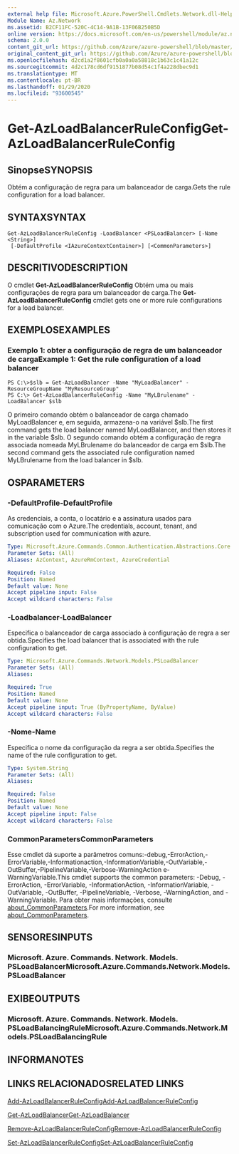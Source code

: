 ```yaml
---
external help file: Microsoft.Azure.PowerShell.Cmdlets.Network.dll-Help.xml
Module Name: Az.Network
ms.assetid: B2CF11FC-520C-4C14-9A1B-13F06B250B5D
online version: https://docs.microsoft.com/en-us/powershell/module/az.network/get-azloadbalancerruleconfig
schema: 2.0.0
content_git_url: https://github.com/Azure/azure-powershell/blob/master/src/Network/Network/help/Get-AzLoadBalancerRuleConfig.md
original_content_git_url: https://github.com/Azure/azure-powershell/blob/master/src/Network/Network/help/Get-AzLoadBalancerRuleConfig.md
ms.openlocfilehash: d2cd1a2f8601cfb0a0a0a58818c1b63c1c41a12c
ms.sourcegitcommit: 4d2c178cd6df9151877b08d54c1f4a228dbec9d1
ms.translationtype: MT
ms.contentlocale: pt-BR
ms.lasthandoff: 01/29/2020
ms.locfileid: "93600545"
---
```

# <span data-ttu-id="59e5d-101">Get-AzLoadBalancerRuleConfig</span><span class="sxs-lookup"><span data-stu-id="59e5d-101">Get-AzLoadBalancerRuleConfig</span></span>

## <span data-ttu-id="59e5d-102">Sinopse</span><span class="sxs-lookup"><span data-stu-id="59e5d-102">SYNOPSIS</span></span>
<span data-ttu-id="59e5d-103">Obtém a configuração de regra para um balanceador de carga.</span><span class="sxs-lookup"><span data-stu-id="59e5d-103">Gets the rule configuration for a load balancer.</span></span>

## <span data-ttu-id="59e5d-104">SYNTAX</span><span class="sxs-lookup"><span data-stu-id="59e5d-104">SYNTAX</span></span>

```
Get-AzLoadBalancerRuleConfig -LoadBalancer <PSLoadBalancer> [-Name <String>]
 [-DefaultProfile <IAzureContextContainer>] [<CommonParameters>]
```

## <span data-ttu-id="59e5d-105">DESCRITIVO</span><span class="sxs-lookup"><span data-stu-id="59e5d-105">DESCRIPTION</span></span>
<span data-ttu-id="59e5d-106">O cmdlet **Get-AzLoadBalancerRuleConfig** Obtém uma ou mais configurações de regra para um balanceador de carga.</span><span class="sxs-lookup"><span data-stu-id="59e5d-106">The **Get-AzLoadBalancerRuleConfig** cmdlet gets one or more rule configurations for a load balancer.</span></span>

## <span data-ttu-id="59e5d-107">EXEMPLOS</span><span class="sxs-lookup"><span data-stu-id="59e5d-107">EXAMPLES</span></span>

### <span data-ttu-id="59e5d-108">Exemplo 1: obter a configuração de regra de um balanceador de carga</span><span class="sxs-lookup"><span data-stu-id="59e5d-108">Example 1: Get the rule configuration of a load balancer</span></span>
```
PS C:\>$slb = Get-AzLoadBalancer -Name "MyLoadBalancer" -ResourceGroupName "MyResourceGroup"
PS C:\> Get-AzLoadBalancerRuleConfig -Name "MyLBrulename" -LoadBalancer $slb
```

<span data-ttu-id="59e5d-109">O primeiro comando obtém o balanceador de carga chamado MyLoadBalancer e, em seguida, armazena-o na variável $slb.</span><span class="sxs-lookup"><span data-stu-id="59e5d-109">The first command gets the load balancer named MyLoadBalancer, and then stores it in the variable $slb.</span></span>
<span data-ttu-id="59e5d-110">O segundo comando obtém a configuração de regra associada nomeada MyLBrulename do balanceador de carga em $slb.</span><span class="sxs-lookup"><span data-stu-id="59e5d-110">The second command gets the associated rule configuration named MyLBrulename from the load balancer in $slb.</span></span>

## <span data-ttu-id="59e5d-111">OS</span><span class="sxs-lookup"><span data-stu-id="59e5d-111">PARAMETERS</span></span>

### <span data-ttu-id="59e5d-112">-DefaultProfile</span><span class="sxs-lookup"><span data-stu-id="59e5d-112">-DefaultProfile</span></span>
<span data-ttu-id="59e5d-113">As credenciais, a conta, o locatário e a assinatura usados para comunicação com o Azure.</span><span class="sxs-lookup"><span data-stu-id="59e5d-113">The credentials, account, tenant, and subscription used for communication with azure.</span></span>

```yaml
Type: Microsoft.Azure.Commands.Common.Authentication.Abstractions.Core.IAzureContextContainer
Parameter Sets: (All)
Aliases: AzContext, AzureRmContext, AzureCredential

Required: False
Position: Named
Default value: None
Accept pipeline input: False
Accept wildcard characters: False
```

### <span data-ttu-id="59e5d-114">-Loadbalancer</span><span class="sxs-lookup"><span data-stu-id="59e5d-114">-LoadBalancer</span></span>
<span data-ttu-id="59e5d-115">Especifica o balanceador de carga associado à configuração de regra a ser obtida.</span><span class="sxs-lookup"><span data-stu-id="59e5d-115">Specifies the load balancer that is associated with the rule configuration to get.</span></span>

```yaml
Type: Microsoft.Azure.Commands.Network.Models.PSLoadBalancer
Parameter Sets: (All)
Aliases:

Required: True
Position: Named
Default value: None
Accept pipeline input: True (ByPropertyName, ByValue)
Accept wildcard characters: False
```

### <span data-ttu-id="59e5d-116">-Nome</span><span class="sxs-lookup"><span data-stu-id="59e5d-116">-Name</span></span>
<span data-ttu-id="59e5d-117">Especifica o nome da configuração da regra a ser obtida.</span><span class="sxs-lookup"><span data-stu-id="59e5d-117">Specifies the name of the rule configuration to get.</span></span>

```yaml
Type: System.String
Parameter Sets: (All)
Aliases:

Required: False
Position: Named
Default value: None
Accept pipeline input: False
Accept wildcard characters: False
```

### <span data-ttu-id="59e5d-118">CommonParameters</span><span class="sxs-lookup"><span data-stu-id="59e5d-118">CommonParameters</span></span>
<span data-ttu-id="59e5d-119">Esse cmdlet dá suporte a parâmetros comuns:-debug,-ErrorAction,-ErrorVariable,-Informationaction,-InformationVariable,-OutVariable,-OutBuffer,-PipelineVariable,-Verbose-WarningAction e-WarningVariable.</span><span class="sxs-lookup"><span data-stu-id="59e5d-119">This cmdlet supports the common parameters: -Debug, -ErrorAction, -ErrorVariable, -InformationAction, -InformationVariable, -OutVariable, -OutBuffer, -PipelineVariable, -Verbose, -WarningAction, and -WarningVariable.</span></span> <span data-ttu-id="59e5d-120">Para obter mais informações, consulte [about_CommonParameters](https://go.microsoft.com/fwlink/?LinkID=113216).</span><span class="sxs-lookup"><span data-stu-id="59e5d-120">For more information, see [about_CommonParameters](https://go.microsoft.com/fwlink/?LinkID=113216).</span></span>

## <span data-ttu-id="59e5d-121">SENSORES</span><span class="sxs-lookup"><span data-stu-id="59e5d-121">INPUTS</span></span>

### <span data-ttu-id="59e5d-122">Microsoft. Azure. Commands. Network. Models. PSLoadBalancer</span><span class="sxs-lookup"><span data-stu-id="59e5d-122">Microsoft.Azure.Commands.Network.Models.PSLoadBalancer</span></span>

## <span data-ttu-id="59e5d-123">EXIBE</span><span class="sxs-lookup"><span data-stu-id="59e5d-123">OUTPUTS</span></span>

### <span data-ttu-id="59e5d-124">Microsoft. Azure. Commands. Network. Models. PSLoadBalancingRule</span><span class="sxs-lookup"><span data-stu-id="59e5d-124">Microsoft.Azure.Commands.Network.Models.PSLoadBalancingRule</span></span>

## <span data-ttu-id="59e5d-125">INFORMA</span><span class="sxs-lookup"><span data-stu-id="59e5d-125">NOTES</span></span>

## <span data-ttu-id="59e5d-126">LINKS RELACIONADOS</span><span class="sxs-lookup"><span data-stu-id="59e5d-126">RELATED LINKS</span></span>

[<span data-ttu-id="59e5d-127">Add-AzLoadBalancerRuleConfig</span><span class="sxs-lookup"><span data-stu-id="59e5d-127">Add-AzLoadBalancerRuleConfig</span></span>](./Add-AzLoadBalancerRuleConfig.md)

[<span data-ttu-id="59e5d-128">Get-AzLoadBalancer</span><span class="sxs-lookup"><span data-stu-id="59e5d-128">Get-AzLoadBalancer</span></span>](./Get-AzLoadBalancer.md)

[<span data-ttu-id="59e5d-129">Remove-AzLoadBalancerRuleConfig</span><span class="sxs-lookup"><span data-stu-id="59e5d-129">Remove-AzLoadBalancerRuleConfig</span></span>](./Remove-AzLoadBalancerRuleConfig.md)

[<span data-ttu-id="59e5d-130">Set-AzLoadBalancerRuleConfig</span><span class="sxs-lookup"><span data-stu-id="59e5d-130">Set-AzLoadBalancerRuleConfig</span></span>](./Set-AzLoadBalancerRuleConfig.md)



